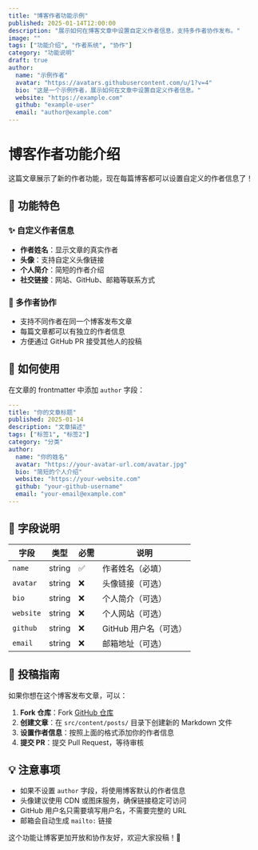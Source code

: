 ```yaml
---
title: "博客作者功能示例"
published: 2025-01-14T12:00:00
description: "展示如何在博客文章中设置自定义作者信息，支持多作者协作发布。"
image: ""
tags: ["功能介绍", "作者系统", "协作"]
category: "功能说明"
draft: true
author:
  name: "示例作者"
  avatar: "https://avatars.githubusercontent.com/u/1?v=4"
  bio: "这是一个示例作者，展示如何在文章中设置自定义作者信息。"
  website: "https://example.com"
  github: "example-user"
  email: "author@example.com"
---
```


# 博客作者功能介绍

这篇文章展示了新的作者功能，现在每篇博客都可以设置自定义的作者信息了！

## 🎯 功能特色

### ✨ 自定义作者信息
- **作者姓名**：显示文章的真实作者
- **头像**：支持自定义头像链接
- **个人简介**：简短的作者介绍
- **社交链接**：网站、GitHub、邮箱等联系方式

### 🤝 多作者协作
- 支持不同作者在同一个博客发布文章
- 每篇文章都可以有独立的作者信息
- 方便通过 GitHub PR 接受其他人的投稿

## 📝 如何使用

在文章的 frontmatter 中添加 `author` 字段：

```yaml
---
title: "你的文章标题"
published: 2025-01-14
description: "文章描述"
tags: ["标签1", "标签2"]
category: "分类"
author:
  name: "你的姓名"
  avatar: "https://your-avatar-url.com/avatar.jpg"
  bio: "简短的个人介绍"
  website: "https://your-website.com"
  github: "your-github-username"
  email: "your-email@example.com"
---
```

## 🔧 字段说明

| 字段 | 类型 | 必需 | 说明 |
|------|------|------|------|
| `name` | string | ✅ | 作者姓名（必填） |
| `avatar` | string | ❌ | 头像链接（可选） |
| `bio` | string | ❌ | 个人简介（可选） |
| `website` | string | ❌ | 个人网站（可选） |
| `github` | string | ❌ | GitHub 用户名（可选） |
| `email` | string | ❌ | 邮箱地址（可选） |

## 🚀 投稿指南

如果你想在这个博客发布文章，可以：

1. **Fork 仓库**：Fork [GitHub 仓库](https://github.com/shimoxi123/boke-fuwari)
2. **创建文章**：在 `src/content/posts/` 目录下创建新的 Markdown 文件
3. **设置作者信息**：按照上面的格式添加你的作者信息
4. **提交 PR**：提交 Pull Request，等待审核

## 💡 注意事项

- 如果不设置 `author` 字段，将使用博客默认的作者信息
- 头像建议使用 CDN 或图床服务，确保链接稳定可访问
- GitHub 用户名只需要填写用户名，不需要完整的 URL
- 邮箱会自动生成 `mailto:` 链接

这个功能让博客更加开放和协作友好，欢迎大家投稿！🎉